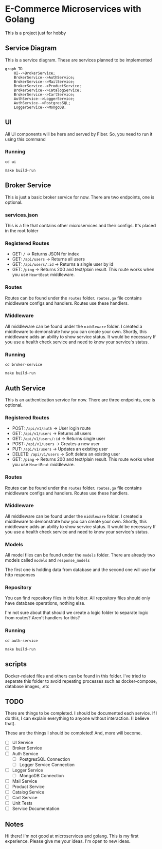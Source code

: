 # E-Commerce Microservices with Golang

This is a project just for hobby

## Service Diagram

This is a service diagram. These are services planned to be implemented

```mermaid
graph TD
	UI-->BrokerService;
	BrokerService-->AuthService;
	BrokerService-->MailService;
	BrokerService-->ProductService;
	BrokerService-->CatalogService;
	BrokerService-->CartService;
	AuthService-->LoggerService;
	AuthService-->PostgresSQL;
	LoggerService-->MongoDB;
```

## UI

All UI components will be here and served by Fiber. So, you need to run it using this command

### Running

```
cd ui

make build-run
```

## Broker Service

This is just a basic broker service for now. There are two endpoints, one is optional.

### services.json

This is a file that contains other microservices and their configs. It's placed in the root folder

### Registered Routes

- GET: `/` -> Returns JSON for index
- GET: `/api/users` -> Returns all users
- GET: `/api/users/:id` -> Returns a single user by id
- GET: `/ping` -> Returns 200 and text/plain result. This route works when you use `HeartBeat` middleware.

### Routes

Routes can be found under the `routes` folder. `routes.go` file contains middleware configs and handlers. Routes use these handlers.

### Middleware

All middleware can be found under the `middleware` folder. I created a middleware to demonstrate how you can create your own. Shortly, this middleware adds an ability to show service status. It would be necessary If you use a health check service and need to know your service's status.

### Running

```
cd broker-service

make build-run
```

## Auth Service

This is an authentication service for now. There are three endpoints, one is optional.

### Registered Routes

- POST: `/api/v1/auth` -> User login route
- GET: `/api/v1/users` -> Returns all users
- GET: `/api/v1/users/:id` -> Returns single user
- POST: `/api/v1/users` -> Creates a new user
- PUT: `/api/v1/users` -> Updates an existing user
- DELETE: `/api/v1/users` -> Soft delete an existing user
- GET: `/ping` -> Returns 200 and text/plain result. This route works when you use `HeartBeat` middleware.

### Routes

Routes can be found under the `routes` folder. `routes.go` file contains middleware configs and handlers. Routes use these handlers.

### Middleware

All middleware can be found under the `middleware` folder. I created a middleware to demonstrate how you can create your own. Shortly, this middleware adds an ability to show service status. It would be necessary If you use a health check service and need to know your service's status.

### Models

All model files can be found under the `models` folder. There are already two models called `models` and `response_models`

The first one is holding data from database and the second one will use for http responses

### Repository

You can find repository files in this folder. All repository files should only have database operations, nothing else.

I'm not sure about that should we create a logic folder to separate logic from routes? Aren't handlers for this?

### Running

```
cd auth-service

make build-run
```

## scripts

Docker-related files and others can be found in this folder. I've tried to separate this folder to avoid repeating processes such as docker-compose, database images, .etc


## TODO

There are things to be completed. I should be documented each service. If I do this, I can explain everything to anyone without interaction. (I believe that).

These are the things I should be completed! And, more will become.

- [ ] UI Service
- [ ] Broker Service
- [ ] Auth Service
  - [ ] PostgresSQL Connection
  - [ ] Logger Service Connection
- [ ] Logger Service
  - [ ] MongoDB Connection
- [ ] Mail Service
- [ ] Product Service
- [ ] Catalog Service
- [ ] Cart Service
- [ ] Unit Tests
- [ ] Service Documentation

## Notes

Hi there! I'm not good at microservices and golang. This is my first experience. Please give me your ideas. I'm open to new ideas.